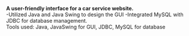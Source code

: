  **A user-friendly interface for a car service website.**  <br>
 -Utilized Java and Java Swing to design the GUI
 -Integrated MySQL with JDBC for database management.
 <br>
Tools used: Java, JavaSwing for GUI, JDBC, MySQL for database
